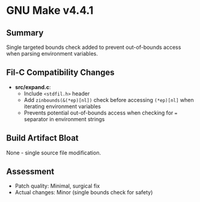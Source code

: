 # GNU Make v4.4.1

## Summary
Single targeted bounds check added to prevent out-of-bounds access when parsing environment variables.

## Fil-C Compatibility Changes
- **src/expand.c**: 
  - Include `<stdfil.h>` header
  - Add `zinbounds(&(*ep)[nl])` check before accessing `(*ep)[nl]` when iterating environment variables
  - Prevents potential out-of-bounds access when checking for `=` separator in environment strings

## Build Artifact Bloat
None - single source file modification.

## Assessment
- Patch quality: Minimal, surgical fix
- Actual changes: Minor (single bounds check for safety)
